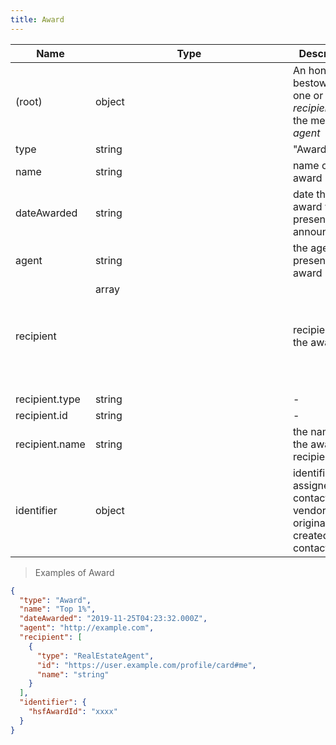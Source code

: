 ```yaml
---
title: Award
---
```

| Name | Type | Description |
|---|---|---|
| (root) | object | An honor bestowed on one or mote _recipients_ by the message _agent_ |
| type | string | "AwardAction" |
| name | string | name of the award |
| dateAwarded | string | date the award was presented or announced. |
| agent | string | the agent that presented the award |
| recipient | array<object> | recipients of the award |
| recipient.type | string | - |
| recipient.id | string | - |
| recipient.name | string | the name of the award recipient |
| identifier | object | identifier assigned to a contact by the vendor who originally created the contact |

> Examples of Award

```json
{
  "type": "Award",
  "name": "Top 1%",
  "dateAwarded": "2019-11-25T04:23:32.000Z",
  "agent": "http://example.com",
  "recipient": [
    {
      "type": "RealEstateAgent",
      "id": "https://user.example.com/profile/card#me",
      "name": "string"
    }
  ],
  "identifier": {
    "hsfAwardId": "xxxx"
  }
}
```


